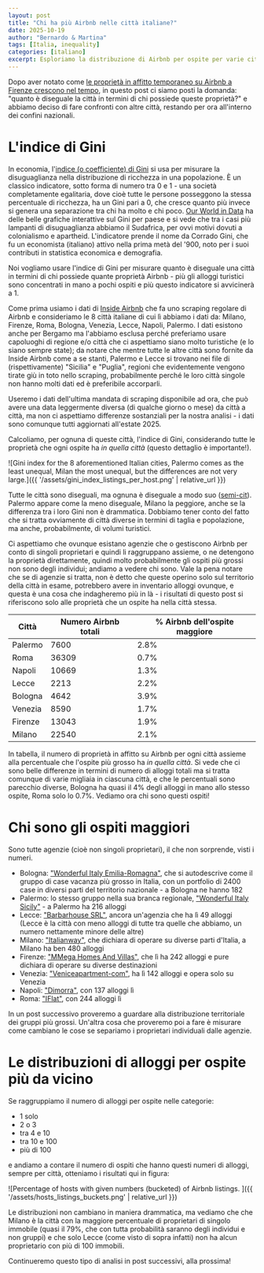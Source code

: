 ```yaml
---
layout: post
title: "Chi ha più Airbnb nelle città italiane?"
date: 2025-10-19
author: "Bernardo & Martina"
tags: [Italia, inequality]
categories: [italiano]
excerpt: Esploriamo la distribuzione di Airbnb per ospite per varie città
---
```


Dopo aver notato come [le proprietà in affitto temporaneo su Airbnb a Firenze crescono nel tempo](https://bernomone.github.io/citybreaking/italiano/2025/09/30/andamenti-temporali-firenze.html), in questo post ci siamo posti la domanda: "quanto è diseguale la città in termini di chi possiede queste proprietà?" e abbiamo deciso di fare confronti con altre città, restando per ora all'interno dei confini nazionali.

# L'indice di Gini 

In economia, l'[indice (o coefficiente) di Gini](https://it.wikipedia.org/wiki/Coefficiente_di_Gini) si usa per misurare la disuguaglianza nella distribuzione di ricchezza in una popolazione. È un classico indicatore, sotto forma di numero tra 0 e 1 - una società completamente egalitaria, dove cioè tutte le persone posseggono la stessa percentuale di ricchezza, ha un Gini pari a 0, che cresce quanto più invece si genera una separazione tra chi ha molto e chi poco. [Our World in Data](https://ourworldindata.org/grapher/economic-inequality-gini-index?time=2024) ha delle belle grafiche interattive sul Gini per paese e si vede che tra i casi più lampanti di disuguaglianza abbiamo il Sudafrica, per ovvi motivi dovuti a colonialismo e apartheid. L'indicatore prende il nome da Corrado Gini, che fu un economista (italiano) attivo nella prima metà del '900, noto per i suoi contributi in statistica economica e demografia.

Noi vogliamo usare l'indice di Gini per misurare quanto è diseguale una città in termini di chi possiede quante proprietà Airbnb - più gli alloggi turistici sono concentrati in mano a pochi ospiti e più questo indicatore si avvicinerà a 1.

Come prima usiamo i dati di [Inside Airbnb](https://insideairbnb.com/about/) che fa uno scraping regolare di Airbnb e consideriamo le 8 città italiane di cui lì abbiamo i dati da: Milano, Firenze, Roma, Bologna, Venezia, Lecce, Napoli, Palermo. I dati esistono anche per Bergamo ma l'abbiamo esclusa perché preferiamo usare capoluoghi di regione e/o città che ci aspettiamo siano molto turistiche (e lo siano sempre state); da notare che mentre tutte le altre città sono fornite da Inside Airbnb come a se stanti, Palermo e Lecce si trovano nei file di (rispettivamente) "Sicilia" e "Puglia", regioni che evidentemente vengono tirate giù in toto nello scraping, probabilmente perché le loro città singole non hanno molti dati ed è preferibile accorparli. 

Useremo i dati dell'ultima mandata di scraping disponibile ad ora, che può avere una data leggermente diversa (di qualche giorno o mese) da città a città, ma non ci aspettiamo differenze sostanziali per la nostra analisi - i dati sono comunque tutti aggiornati all'estate 2025.

Calcoliamo, per ognuna di queste città, l'indice di Gini, considerando tutte le proprietà che ogni ospite ha *in quella città* (questo dettaglio è importante!).

![Gini index for the 8 aforementioned Italian cities, Palermo comes as the least unequal, Milan the most unequal, but the differences are not very large.]({{ '/assets/gini_index_listings_per_host.png' | relative_url }})

Tutte le città sono diseguali, ma ognuna è diseguale a modo suo ([semi-cit](https://www.goodreads.com/quotes/7142-all-happy-families-are-alike-each-unhappy-family-is-unhappy)).
Palermo appare come la meno diseguale, Milano la peggiore, anche se la differenza tra i loro Gini non è drammatica. Dobbiamo tener conto del fatto che si tratta ovviamente di città diverse in termini di taglia e popolazione, ma anche, probabilmente, di volumi turistici.

Ci aspettiamo che ovunque esistano agenzie che o gestiscono Airbnb per conto di singoli proprietari e quindi li raggruppano assieme, o ne detengono la proprietà direttamente, quindi molto probabilmente gli ospiti più grossi non sono degli individui; andiamo a vedere chi sono. Vale la pena notare che se di agenzie si tratta, non è detto che queste operino solo sul territorio della città in esame, potrebbero avere in inventario alloggi ovunque, e questa è una cosa che indagheremo più in là - i risultati di questo post si riferiscono solo alle proprietà che un ospite ha nella città stessa.

| Città  | Numero Airbnb totali | % Airbnb dell'ospite maggiore |
| ------------- | ------------- | ------------- | 
| Palermo  | 7600  | 2.8% |
| Roma  | 36309  | 0.7% |
| Napoli | 10669  | 1.3% |
| Lecce | 2213  | 2.2% |
| Bologna | 4642  | 3.9% |
| Venezia  | 8590  | 1.7% |
| Firenze | 13043  | 1.9% |
| Milano  | 22540  | 2.1% |

In tabella, il numero di proprietà in affitto su Airbnb per ogni città assieme alla percentuale che l'ospite più grosso ha *in quella città*. Si vede che ci sono belle differenze in termini di numero di alloggi totali ma si tratta comunque di varie migliaia in ciascuna città, e che le percentuali sono parecchio diverse, Bologna ha quasi il 4% degli alloggi in mano allo stesso ospite, Roma solo lo 0.7%. Vediamo ora chi sono questi ospiti!

# Chi sono gli ospiti maggiori

Sono tutte agenzie (cioè non singoli proprietari), il che non sorprende, visti i numeri.

* Bologna: ["Wonderful Italy Emilia-Romagna"](https://www.airbnb.co.uk/users/show/487811050), che si autodescrive come il gruppo di case vacanza più grosso in Italia, con un portfolio di 2400 case in diversi parti del territorio nazionale - a Bologna ne hanno 182
* Palermo: lo stesso gruppo nella sua branca regionale, ["Wonderful Italy Sicily"](https://www.airbnb.co.uk/users/show/487814742) - a Palermo ha 216 alloggi
* Lecce: ["Barbarhouse SRL"](https://www.airbnb.co.uk/users/show/9632167), ancora un'agenzia che ha lì 49 alloggi (Lecce è la città con meno alloggi di tutte tra quelle che abbiamo, un numero nettamente minore delle altre)
* Milano: ["Italianway"](https://www.airbnb.com/users/show/27693585), che dichiara di operare su diverse parti d'Italia, a Milano ha ben 480 alloggi
* Firenze: ["MMega Homes And Villas"](https://www.airbnb.co.uk/users/show/23904874), che lì ha 242 alloggi e pure dichiara di operare su diverse destinazioni
* Venezia: ["Veniceapartment-com"](https://www.airbnb.com/users/show/2634978), ha lì 142 alloggi e opera solo su Venezia
* Napoli: ["Dimorra"](https://www.airbnb.co.uk/users/show/128841116), con 137 alloggi lì
* Roma: ["IFlat"](https://www.airbnb.co.uk/users/show/23532561), con 244 alloggi lì

In un post successivo proveremo a guardare alla distribuzione territoriale dei gruppi più grossi. Un'altra cosa che proveremo poi a fare è misurare come cambiano le cose se separiamo i proprietari individuali dalle agenzie.

# Le distribuzioni di alloggi per ospite più da vicino

Se raggruppiamo il numero di alloggi per ospite nelle categorie:

* 1 solo
* 2 o 3
* tra 4 e 10
* tra 10 e 100
* più di 100

e andiamo a contare il numero di ospiti che hanno questi numeri di alloggi, sempre per città, otteniamo i risultati qui in figura:

![Percentage of hosts with given numbers (bucketed) of Airbnb listings. ]({{ '/assets/hosts_listings_buckets.png' | relative_url }})

Le distribuzioni non cambiano in maniera drammatica, ma vediamo che che Milano è la città con la maggiore percentuale di proprietari di singolo immobile (quasi il 79%, che con tutta probabilità saranno degli individui e non gruppi) e che solo Lecce (come visto di sopra infatti) non ha alcun proprietario con più di 100 immobili.

Continueremo questo tipo di analisi in post successivi, alla prossima!